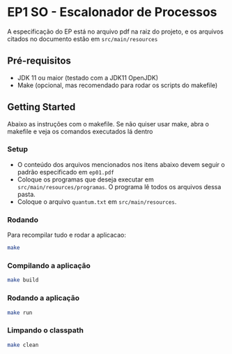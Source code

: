 # EP1 SO - Escalonador de Processos

A especificação do EP está no arquivo pdf na raiz do projeto, e os arquivos citados no documento estão em `src/main/resources`

## Pré-requisitos

* JDK 11 ou maior (testado com a JDK11 OpenJDK)
* Make (opcional, mas recomendado para rodar os scripts do makefile)

## Getting Started
Abaixo as instruções com o makefile. Se não quiser usar make, abra o makefile e veja os comandos executados lá dentro

### Setup
* O conteúdo dos arquivos mencionados nos itens abaixo devem seguir o padrão especificado em `ep01.pdf`
* Coloque os programas que deseja executar em `src/main/resources/programas`. O programa lê todos os arquivos dessa pasta.
* Coloque o arquivo `quantum.txt` em `src/main/resources`.

### Rodando
Para recompilar tudo e rodar a aplicacao:
```sh
make
```


### Compilando a aplicação
```sh
make build
```


### Rodando a aplicação
```sh
make run
```

### Limpando o classpath
```sh
make clean
```
